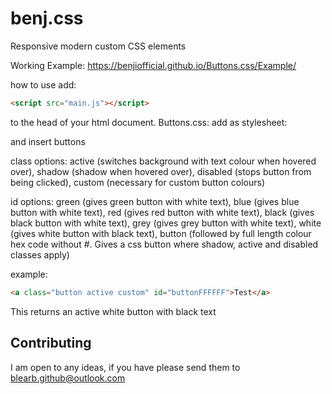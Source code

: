 # benj.css

Responsive modern custom CSS elements

Working Example: https://benjiofficial.github.io/Buttons.css/Example/

how to use add: 
``` html
<script src="main.js"></script>
```
to the head of your html document.
Buttons.css: 
add as stylesheet:

and insert buttons

class options: active (switches background with text colour when hovered over),
shadow (shadow when hovered over),
disabled (stops button from being clicked),
custom (necessary for custom button colours)


id options: green (gives green button with white text), 
blue (gives blue button with white text),
red (gives red button with white text),
black (gives black button with white text),
grey (gives grey button with white text),
white (gives white button with black text),
button (followed by full length colour hex code without #. Gives a css button where shadow, active and disabled classes apply)

example:
``` html
<a class="button active custom" id="buttonFFFFFF">Test</a>
 ```
  This returns an active white button with black text



## Contributing ##

I am open to any ideas, if you have please send them to <a href="mailto: blearb.github@outlook.com">blearb.github@outlook.com</a>
